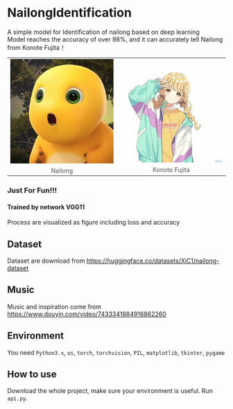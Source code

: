 # NailongIdentification
A simple model for Identification of nailong based on deep learning  
Model reaches the accuracy of over 98%, and it can accurately tell Nailong from Konote Fujita！  
<style>
  figure {
    display: inline-block;
    text-align: center;
    margin: 0;
  }
  figcaption {
    margin-top: 5px;
    font-size: 14px; /* 可以调整字体大小 */
    color: #555; /* 调整颜色 */
  }
</style>

<table>
  <tr>
    <td>
      <figure>
        <img src="pictures/1.jpg" alt="Nailong" width="300">
        <figcaption>Nailong</figcaption>
      </figure>
    </td>
    <td>
      <figure>
        <img src="pictures/2.jpg" alt="Konote Fujita" width="300">
        <figcaption>Konote Fujita</figcaption>
      </figure>
    </td>
  </tr>
</table>


### Just For Fun!!!  
#### Trained by network VGG11   
Process are visualized as figure including loss and accuracy  
## Dataset  
Dataset are download from https://huggingface.co/datasets/XiC1/nailong-dataset  
## Music  
Music and inspiration come from https://www.douyin.com/video/7433341884916862260
## Environment  
You need `Python3.x`, `os`, `torch`, `torchvision`, `PIL`, `matplotlib`, `tkinter`, `pygame`  
## How to use  
Download the whole project, make sure your environment is useful. Run `api.py`.  
